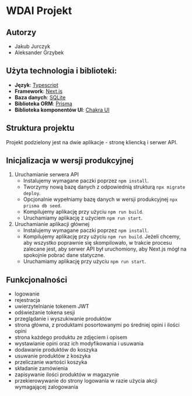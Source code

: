 # WDAI Projekt

## Autorzy
- Jakub Jurczyk
- Aleksander Grzybek

## Użyta technologia i biblioteki:
- **Język**: [Typescript](https://www.typescriptlang.org/)
- **Framework**: [Next.js](https://nextjs.org/)
- **Baza danych**: [SQLite](https://www.sqlite.org/)
- **Biblioteka ORM**: [Prisma](https://www.prisma.io/)
- **Biblioteka komponentów UI**: [Chakra UI](https://www.chakra-ui.com/)

## Struktura projektu
Projekt podzielony jest na dwie aplikacje - stronę kliencką i serwer API.

## Inicjalizacja w wersji produkcyjnej
1. Uruchamianie serwera API
   - Instalujemy wymagane paczki poprzez ```npm install```.
   - Tworzymy nową bazę danych z odpowiednią strukturą ```npx migrate deploy```.
   - Opcjonalnie wypełniamy bazę danych w wersji produkcyjnej ```npx prisma db seed```.
   - Kompilujemy aplikację przy użyciu ```npm run build```.
   - Uruchamiamy aplikację z użyciem ```npm run start```.
2. Uruchamianie aplikacji głównej
   - Instalujemy wymagane paczki poprzez ```npm install```.
   - Kompilujemy aplikację przy użyciu ```npm run build```. Jeżeli chcemy, aby wszystko poprawnie się skompilowało, w trakcie procesu zalecane jest, aby serwer API był uruchomiony, aby Next.js mógł na spokojnie pobrać dane statyczne.
   - Uruchamiamy aplikację przy użyciu ```npm run start```.

## Funkcjonalności
   - logowanie
   - rejestracja
   - uwierzytelnianie tokenem JWT
   - odświeżanie tokena sesji
   - przeglądanie i wyszukiwanie produktów
   - strona główna, z produktami posortowanymi po średniej opini i ilości opini
   - strona każdego produktu ze zdjęciem i opisem
   - wystawianie opini oraz ich modyfikowania i usuwania
   - dodawanie produktów do koszyka
   - usuwanie produktów z koszyka
   - przeliczanie wartości koszyka
   - składanie zamówienia
   - zapisywanie ilości produktów w magazynie
   - przekierowywanie do strony logowania w razie użycia akcji wymagającej zalogowania